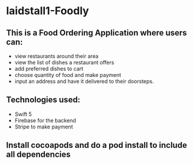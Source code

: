 # laidstall1-Foodly
## This is a Food Ordering Application where users can:

- view restaurants around their area
- view the list of dishes a restaurant offers
- add preferred dishes to cart
- choose quantity of food and make payment
- input an address and have it delivered to their doorsteps.



## Technologies used:
- Swift 5
- Firebase for the backend
- Stripe to make payment

## Install cocoapods and do a pod install to include all dependencies

